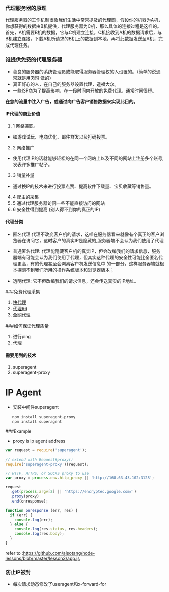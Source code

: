 ### 代理服务器的原理
<p>代理服务器的工作机制很象我们生活中常常提及的代理商，假设你的机器为A机，你想获得的数据由B机提供，代理服务器为C机，那么具体的连接过程是这样的。 
首先，A机需要B机的数据，它与C机建立连接，C机接收到A机的数据请求后，与B机建立连接，下载A机所请求的B机上的数据到本地，再将此数据发送至A机，完成代理任务。</p>

### 谁提供免费的代理服务器
* 善良的服务器的系统管理员或能取得服务器管理权的人设置的。（简单的说通常就是用肉鸡 做的） 
* 真正好心的人，在自己的服务器设置代理，造福大众。 
* 一些ISP商为了提高影响，在一段时间内开放的免费代理。通常时间很短。
 
<strong>
在您的流量中注入广告，或通过向广告客户销售数据来实现此目的。
</strong>

#### IP代理的商业价值
1. 1 网络兼职。
- 如游戏试玩、电商优化、邮件群发以及打码投票。
2. 2 网络推广
- 使用代理IP的话就能够轻松的在同一个网站上以及不同的网站上注册多个账号,发表许多推广帖子。
3. 3 销量补量
- 通过换IP的技术来进行投票点赞、提高软件下载量、宝贝收藏等销售量。
4. 4 爬虫的采集
5. 5 通过代理服务器访问一些不能直接访问的网站
6. 6 安全性得到提高 (别人得不到你的真正的IP)

#### 代理分类
- 匿名代理 代理不改变客户机的请求，这样在服务器看来就像有个真正的客户浏览器在访问它，这时客户的真实IP是隐藏的,服务器端不会认为我们使用了代理

- 普通匿名代理: 代理能隐藏客户机的真实IP，但会改编我们的请求信息，服务器端有可能会认为我们使用了代理，但其实这种代理的安全性可能比全匿名代理更高，有的代理甚至会剥离客户机发送信息中 的一部分，这样服务器端就根本探测不到我们所用的操作系统版本和浏览器版本；

- 透明代理: 它不但改编我们的请求信息，还会传送真实的IP地址。

###免费代理采集

1. [快代理](http://www.kuaidaili.com/)
2. [代理66](http://www.66ip.cn/)
3. [全网代理](http://www.goubanjia.com/free/gngn/index.shtml)

###如何保证代理质量
1. 进行ping
2. 代理

#### 需要用到的技术
1. superagent
2. superagent-proxy

# IP Agent
 - 安装中间件superagent
 ```javascript
    npm install superagent-proxy
    npm install superagent
```
###Example
- proxy is ip agent address
```javascript
var request = require('superagent');

// extend with Request#proxy()
require('superagent-proxy')(request);

// HTTP, HTTPS, or SOCKS proxy to use
var proxy = process.env.http_proxy || 'http://168.63.43.102:3128';

request
  .get(process.argv[2] || 'https://encrypted.google.com/')
  .proxy(proxy)
  .end(onresponse);

function onresponse (err, res) {
  if (err) {
    console.log(err);
  } else {
    console.log(res.status, res.headers);
    console.log(res.body);
  }
}
```
 refer to :https://github.com/alsotang/node-lessons/blob/master/lesson3/app.js
 
 ### 防止IP被封
 - 每次请求动态修改了useragent和x-forward-for 